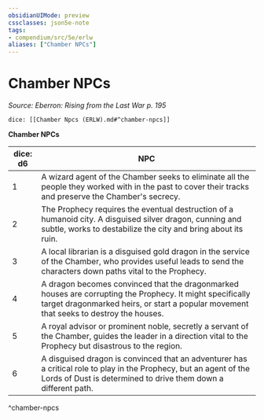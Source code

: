 ```yaml
---
obsidianUIMode: preview
cssclasses: json5e-note
tags:
- compendium/src/5e/erlw
aliases: ["Chamber NPCs"]
---
```

# Chamber NPCs
*Source: Eberron: Rising from the Last War p. 195* 

`dice: [[Chamber Npcs (ERLW).md#^chamber-npcs]]`

**Chamber NPCs**

| dice: d6 | NPC |
|----------|-----|
| 1 | A wizard agent of the Chamber seeks to eliminate all the people they worked with in the past to cover their tracks and preserve the Chamber's secrecy. |
| 2 | The Prophecy requires the eventual destruction of a humanoid city. A disguised silver dragon, cunning and subtle, works to destabilize the city and bring about its ruin. |
| 3 | A local librarian is a disguised gold dragon in the service of the Chamber, who provides useful leads to send the characters down paths vital to the Prophecy. |
| 4 | A dragon becomes convinced that the dragonmarked houses are corrupting the Prophecy. It might specifically target dragonmarked heirs, or start a popular movement that seeks to destroy the houses. |
| 5 | A royal advisor or prominent noble, secretly a servant of the Chamber, guides the leader in a direction vital to the Prophecy but disastrous to the region. |
| 6 | A disguised dragon is convinced that an adventurer has a critical role to play in the Prophecy, but an agent of the Lords of Dust is determined to drive them down a different path. |
^chamber-npcs
